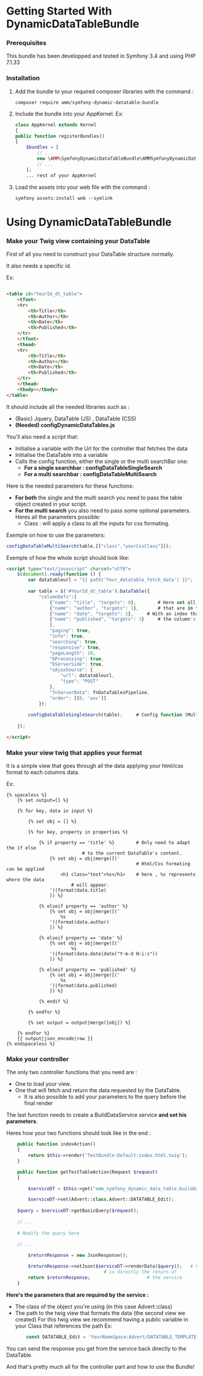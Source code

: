 # Getting Started With DynamicDataTableBundle

### Prerequisites

This bundle has been developped and tested in Symfony 3.4 and using PHP 7.1.33

### Installation

1. Add the bundle to your required composer libraries with the command :
    ```
    composer require amm/symfony-dynamic-datatable-bundle
    ```
2. Include the bundle into your AppKernel. Ex:
    ```php
    class AppKernel extends Kernel
    {
    public function registerBundles()
    {
        $bundles = [
            // ...
            new \AMM\SymfonyDynamicDataTableBundle\AMMSymfonyDynamicDataTableBundle(),
            // ...
        ];
        ... rest of your AppKernel
    ```
3. Load the assets into your web file with the command :
    ```
    symfony assets:install web --symlink
    ```

# Using DynamicDataTableBundle

### Make your Twig view containing your DataTable

First of all you need to construct your DataTable structure normally.

It also needs a specific id.

Ex:

```html

<table id="YourId_dt_table">
    <tfoot>
    <tr>
        <th>Title</th>
        <th>Author</th>
        <th>Date</th>
        <th>Published</th>
    </tr>
    </tfoot>
    <thead>
    <tr>
        <th>Title</th>
        <th>Author</th>
        <th>Date</th>
        <th>Published</th>
    </tr>
    </thead>
    <tbody></tbody>
</table>

```
		
It should include all the needed libraries such as :
- (Basic) Jquery, DataTable (JS) , DataTable (CSS)
- **(Needed) configDynamicDataTables.js**
		
You'll also need a script that:
- Initialise a variable with the Url for the controller that fetches the data
- Initialise the DataTable into a variable 
- Calls the config function, either the single or the multi searchBar one:
    - __For a single searchbar : configDataTableSingleSearch__
    - __For a multi searchbar : configDataTableMultiSearch__

Here is the needed parameters for these functions:
- __For both__ the single and the multi search you need to pass the table object created in your script.
- __For the multi search__ you also need to pass some optional parameters. Heres all the parameters possible:
    - Class  : will apply a class to all the inputs for css formating.

Exemple on how to use the parameters:
```javascript
configDataTableMultiSearch(table,[["class","yourCssClass"]]);
```
    

Exemple of how the whole script should look like:
```html
<script type="text/javascript" charset="utf8">
    $(document).ready(function () {
        var datatableurl = "{{ path('Your_datatable_fetch_data') }}";
    
        var table = $('#YourId_dt_table').DataTable({
            "columnDefs":[
    			{"name": "title", "targets": 0},        # Here set all the columns 
    			{"name": "author", "targets": 1},       # that are in the DataTable	
    			{"name": "date", "targets": 2},		# With an index that represents	
    			{"name": "published", "targets": 3}     # the column's position.
    			],                                     
    			"paging": true,
    			"info": true,
    			"searching": true,
    			"responsive": true,
    			"pageLength": 10,
    			"bProcessing": true,
    			"bServerSide": true,
    			"sAjaxSource": {
    				"url": datatableurl,
    				"type": "POST"
    			},
    			"fnServerData": fnDataTablesPipeline,
    			"order": [[0, 'asc']]
    		});
    		
	    configDataTableSingleSearch(table);		# Config function (Multi or Single Search)
	    
	});

</script>
```
				
### Make your view twig that applies your format
	
It is a simple view that goes through all the data applying your html/css format to each columns data.
		
Ex:
```twig
{% spaceless %}
    {% set output=[] %}

    {% for key, data in input %}

        {% set obj = [] %}

        {% for key, property in properties %}

            {% if property == 'title' %}		# Only need to adapt the if else
							# to the current DataTable's content.
                {% set obj = obj|merge([('
                                                # Html/Css formating can be applied
                    <h1 class="test">%s</h1>	# here , %s represents where the data
						# will appear.
                ')|format(data.title)
                ]) %}

            {% elseif property == 'author' %}
                {% set obj = obj|merge([('
                    %s
                ')|format(data.author)
                ]) %}

            {% elseif property == 'date' %}
                {% set obj = obj|merge([('
                        %s
                ')|format(data.date|date("Y-m-d H:i:s"))
                ]) %}

            {% elseif property == 'published' %}
                {% set obj = obj|merge([('
                    %s
                ')|format(data.published)
                ]) %}

            {% endif %}

        {% endfor %}

        {% set output = output|merge([obj]) %}

    {% endfor %}
    {{ output|json_encode|raw }}
{% endspaceless %}
```
			
### Make your controller
		
The only two controller functions that you need are :

- One to load your view.
- One that will fetch and return the data requested by the DataTable.
    - It is also possible to add your parameters to the query before the final render
					
The last function needs to create a BuildDataService service __and set his parameters__.

Heres how your two functions should look like in the end :
```php
    public function indexAction()
    {
        return $this->render('TestBundle:Default:index.html.twig');
    }

    public function getTestTableAction(Request $request)
    {

        $serviceDT = $this->get("amm_symfony_dynamic_data_table.builddataservice");

        $serviceDT->set(Advert::class,Advert::DATATABLE_Edit);
	
	$query = $serviceDT->getBasicQuery($request);
	
	// ...
	
	# Modify the query here
	
	// ...

        $returnResponse = new JsonResponse();

        $returnResponse->setJson($serviceDT->renderData($query));	# here the json of the response
									# is directly the return of 
        return $returnResponse;						# the service
    }
```

**Here's the parameters that are required by the service :**

- The class of the object you're using (in this case Advert::class)
- The path to the twig view that formats the data (the second view we created)
    For this twig view we recommend having a public variable in your Class that references the path
    Ex:
    ```php
        const DATATABLE_Edit = 'YourNameSpace:Advert/DATATABLE_TEMPLATES:dataFormating.html.twig';
    ```
You can send the response you get from the service back directly to the DataTable.

And that's pretty much all for the controller part and how to use the Bundle!

			
				
